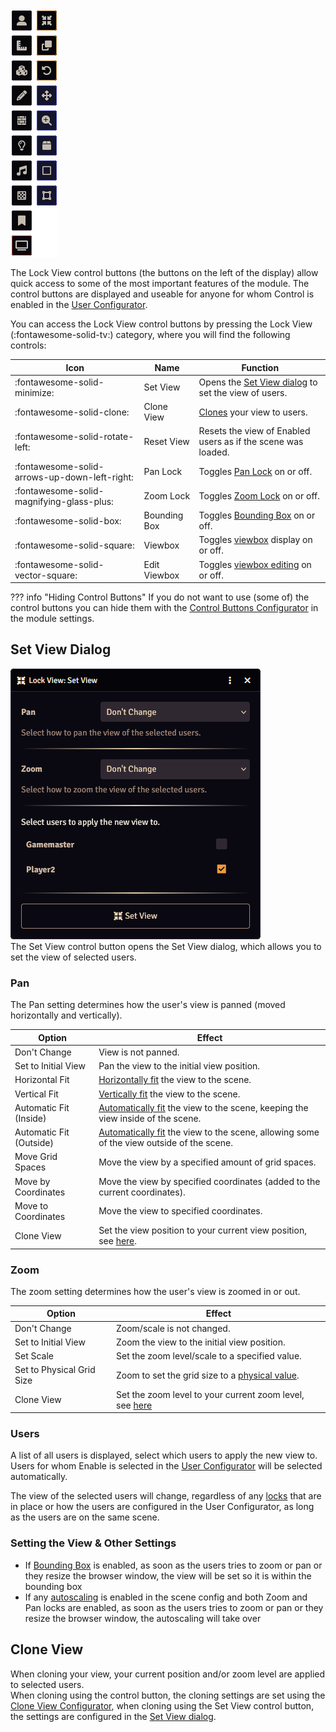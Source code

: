 <div class="imgContainer"><img src="../img/ControlButtons.png"></div>

The Lock View control buttons (the buttons on the left of the display) allow quick access to some of the most important features of the module.
The control buttons are displayed and useable for anyone for whom Control is enabled in the [User Configurator](./moduleSettings/userConfigurator.md).

You can access the Lock View control buttons by pressing the Lock View (:fontawesome-solid-tv:) category, where you will find the following controls:

| Icon | Name | Function |
|------|------|----------|
| :fontawesome-solid-minimize: | Set View | Opens the [Set View dialog](#set-view-dialog) to set the view of users. |
| :fontawesome-solid-clone: | Clone View | [Clones](#clone-view) your view to users. |
| :fontawesome-solid-rotate-left: | Reset View | Resets the view of Enabled users as if the scene was loaded. |
| :fontawesome-solid-arrows-up-down-left-right: | Pan Lock | Toggles [Pan Lock](./sceneConfig/locks.md) on or off. |
| :fontawesome-solid-magnifying-glass-plus: | Zoom Lock | Toggles [Zoom Lock](./sceneConfig/locks.md) on or off. |
| :fontawesome-solid-box: | Bounding Box | Toggles [Bounding Box](./sceneConfig/locks.md) on or off. |
| :fontawesome-solid-square: | Viewbox | Toggles [viewbox](./viewbox.md) display on or off. |
| :fontawesome-solid-vector-square: | Edit Viewbox | Toggles [viewbox editing](./viewbox.md#edit-viewbox) on or off. |

??? info "Hiding Control Buttons"
    If you do not want to use (some of) the control buttons you can hide them with the [Control Buttons Configurator](./moduleSettings/moduleSettings.md) in the module settings.

## Set View Dialog
<div class="imgContainer"><img src="../img/SetView.png"></div>
The Set View control button opens the Set View dialog, which allows you to set the view of selected users.

### Pan
The Pan setting determines how the user's view is panned (moved horizontally and vertically).

| Option | Effect |
|--------|--------|
| Don't Change | View is not panned. |
| Set to Initial View | Pan the view to the initial view position. |
| Horizontal Fit | [Horizontally fit](./sceneConfig/autoscale.md#horizontal-fit) the view to the scene. |
| Vertical Fit | [Vertically fit](./sceneConfig/autoscale.md#vertical-fit) the view to the scene. |
| Automatic Fit (Inside) | [Automatically fit](./sceneConfig/autoscale.md#automatic-fit-inside) the view to the scene, keeping the view inside of the scene. |
| Automatic Fit (Outside) | [Automatically fit](./sceneConfig/autoscale.md#automatic-fit-outside) the view to the scene, allowing some of the view outside of the scene. |
| Move Grid Spaces | Move the view by a specified amount of grid spaces. |
| Move by Coordinates | Move the view by specified coordinates (added to the current coordinates). |
| Move to Coordinates | Move the view to specified coordinates. |
| Clone View | Set the view position to your current view position, see [here](#clone-view). |

### Zoom
The zoom setting determines how the user's view is zoomed in or out.

| Option | Effect |
|--------|--------|
| Don't Change | Zoom/scale is not changed. |
| Set to Initial View | Zoom the view to the initial view position. |
| Set Scale | Set the zoom level/scale to a specified value. |
| Set to Physical Grid Size | Zoom to set the grid size to a [physical value](./sceneConfig/autoscale.md#physical-grid-size). |
| Clone View | Set the zoom level to your current zoom level, see [here](#clone-view) |

### Users
A list of all users is displayed, select which users to apply the new view to.<br>
Users for whom Enable is selected in the [User Configurator](./moduleSettings/userConfigurator.md) will be selected automatically.

The view of the selected users will change, regardless of any [locks](./sceneConfig/locks.md) that are in place or how the users are configured in the User Configurator, as long as the users are on the same scene.

### Setting the View & Other Settings

* If [Bounding Box](./sceneConfig/locks.md) is enabled, as soon as the users tries to zoom or pan or they resize the browser window, the view will be set so it is within the bounding box
* If any [autoscaling](./sceneConfig/autoscale.md) is enabled in the scene config and both Zoom and Pan locks are enabled, as soon as the users tries to zoom or pan or they resize the browser window, the autoscaling will take over

## Clone View
When cloning your view, your current position and/or zoom level are applied to selected users.<br>
When cloning using the control button, the cloning settings are set using the [Clone View Configurator](./moduleSettings/cloneViewConfigurator.md), when cloning using the Set View control button, the settings are configured in the [Set View dialog](#set-view-dialog).
